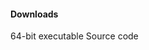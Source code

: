 #### Downloads
<tr>
<td>64-bit executable</td>
  <td><a href="https://github.com/mqhirr/Zephyr/archive/refs/heads/stable.zip"></a></td>
  </tr>
  
  <tr>
<td>Source code</td>
  <td><a href="https://github.com/mqhirr/Zephyr/archive/refs/heads/stable.zip"></a></td>
  </tr>
